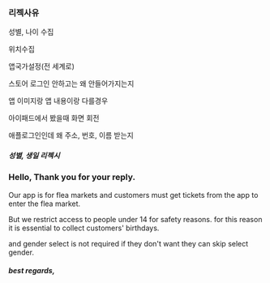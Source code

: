 ### 리젝사유

성별, 나이 수집

위치수집

앱국가설정(전 세계로)

스토어 로그인 안하고는 왜 안들어가지는지

앱 이미지랑 앱 내용이랑 다를경우

아이패드에서 봤을때 화면 회전

애플로그인인데 왜 주소, 번호, 이름 받는지





##### 성별, 생일 리젝시

### Hello,  Thank you for your reply. 

Our app is for flea markets and customers must get tickets from the app to enter the flea market.

But we restrict access to people under 14 for safety reasons. for this reason it is essential to collect customers' birthdays.

and gender select is not required if they don't want they can skip select gender.

##### best regards,

